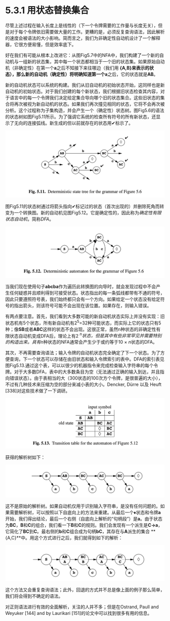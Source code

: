 # 5.3.1 用状态替换集合

尽管上述过程在输入长度上是线性的（下一个令牌需要的工作量与长度无关），但是对于每个令牌依旧需要做大量的工作。更糟的是，必须反复查询语法，因此解析的速度会被语法的大小影响。简而言之，我们为非确定性自动机设计了一个解释器，它很方便易懂，但是效率底下。

好在我们有可能从根本上改进它：从图Fig5.7中的NFA中，我们构建了一个新的自动机与一组新的状态集，其中每一个状态都相当于一个旧的状态集。如果原始自动机（非确定性）在第一个**a**之后不知接下来往哪边（我们用 **{A,B}**来表示的状态），那么新的自动机（确定性）将明确知道第一个**a**之后，它的状态就是**AB**。

新的自动机状态可以系统的构建。我们从旧自动机的初始状态开始，这同样也是新自动机的初始状态。对于我们创建的每个新状态，我们根据旧状态检查其内容，对于语言中的每一个令牌我们决定给定集合导向哪个旧的状态集合。这些旧状态的集合将再次被视为新自动机的状态。如果我们再次撞见相同的状态，它将不会再次被分析。这个过程称为子集构造，并会产生一个（确定性）状态树。图Fig5.6的语法的状态树如图Fig5.11所示。为了强调它系统的检查所有符号的所有新状态，还显示了无向的连接弧线。新生成的但以前就存在的状态用✔标示了。

![图1](../../img/5.3.1_1-Fig.5.11.png)

图Fig5.11的状态树通过将箭头指向✔标记过的状态（首次出现的）并删除死角而转变为一个转换图。新的自动机见图Fig5.12。它是确定性的，因此称为*确定性有限状态自动机*，简称*DFA*。

![图2](../../img/5.3.1_2-Fig.5.12.png)

当我们现在使用句子**abcba**作为遍历此转换图的向导时，就会发现过程中不会产生任何疑惑并且顺利得到可接受状态。状态指出的每一条弧线都带有不通的符号，因此只要遵照符号表，我们始终都只会有一个方向。如果给定一个状态没有给定符号的指出箭头，则该符号可能不会出现在该位置。如果存在，则输入错误。

有两点要注意。首先，我们看到大多数可能的新自动机状态实际上并没有实现：旧状态机有5个状态，所有新自动机有2<sup>5</sup>=32种可能状态，而实际上它的状态只有5种；像**SB**或者**ABC**这样的状态不会出现。这很正常，虽然n种状态的非确定性有限状态自动机变成DFA后，理论上有2 *<sup>n</sup>*状态，但是其中有些非常罕见并需要特别的构造出来。具有*n*种状态的NFA通常会产生少于或约等于10 × *n*状态的DFA。

其次，不再需要查询语法；输入令牌的自动机状态完全确定了下一个状态。为了方便查询，下一个状态可以存储在由旧状态和输入令牌索引的表中。DFA的索引表见图Fig5.13.通过这个表，可以以很少的机器指令来完成检查输入字符串的每个令牌。对于大多数DFA，表中的大多数条目为空（无法通过正确的输入到达，并且指向错误状态）。由于表相当的大（300状态的100次方个令牌，是很普遍的大小），不过有几种技术来压缩为空的部分来减小表的大小。Dencker, Dürre 以及 Heuft [338]对这些技术做了一下调研。

![图3](../../img/5.3.1_3-Fig.5.13.png)

获得的解析树如下：

![图4](../../img/5.3.1_4.png)

这不是原始的解析树。如果自动机仅用于识别输入字符串，是没有任何问题的。如果需要解析树，可以按照以下自底向上的方法来重建。从最后一个♦状态和令牌**a**开始，我们得出结论，最后一个右侧（自底向上解析的“句柄段”）是**a**。由于状态为**BC**，**B**和**C**的组合，我们看一下**B**和**C**的规则。我们会发现有一个派生是**C->a**，它简化了**BC**到**C**。最右侧的**b**和**C**组合成为句柄**bC**，其存在与**A**派生的集合 **{A,C}**中。用这个方式进行之后，我们就得到如下的解析：

![图5](../../img/5.3.1_5.png)

这个方法又会重复查询语法；此外，回退的方式并不总是像上面的例子那么简单，我们将会得到不确定的语法。

对正则语法进行有效的全面解析，关注的人并不多；但是在Ostrand, Paull and Weyuker [144] and by Laurikari [151]的论文中可以找到很多有用的信息。